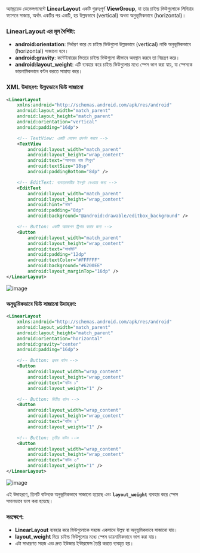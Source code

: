 অ্যান্ড্রয়েড ডেভেলপমেন্টে **LinearLayout** একটি গুরুত্বপূর্ণ **ViewGroup**, যা তার চাইল্ড ভিউগুলোকে লিনিয়ার ফ্যাশনে সাজায়, অর্থাৎ একটির পর একটি, হয় উল্লম্বভাবে (vertical) অথবা অনুভূমিকভাবে (horizontal)।

### LinearLayout এর মূল বৈশিষ্ট্য:
- **android:orientation**: নির্ধারণ করে যে চাইল্ড ভিউগুলো উল্লম্বভাবে (vertical) নাকি অনুভূমিকভাবে (horizontal) সাজানো হবে।
- **android:gravity**: কন্টেইনারের ভিতরে চাইল্ড ভিউগুলো কীভাবে অবস্থান করবে তা নিয়ন্ত্রণ করে।
- **android:layout_weight**: এটি ব্যবহার করে চাইল্ড ভিউগুলোর মধ্যে স্পেস ভাগ করা যায়, যা স্পেসকে ডায়নামিকভাবে বণ্টন করতে সাহায্য করে।

### XML উদাহরণ: উল্লম্বভাবে ভিউ সাজানো

```xml
<LinearLayout
    xmlns:android="http://schemas.android.com/apk/res/android"
    android:layout_width="match_parent"
    android:layout_height="match_parent"
    android:orientation="vertical"
    android:padding="16dp">

    <!-- TextView: একটি লেবেল প্রদর্শন করবে -->
    <TextView
        android:layout_width="match_parent"
        android:layout_height="wrap_content"
        android:text="আপনার নাম লিখুন"
        android:textSize="18sp"
        android:paddingBottom="8dp" />

    <!-- EditText: ব্যবহারকারীর ইনপুট নেওয়ার জন্য -->
    <EditText
        android:layout_width="match_parent"
        android:layout_height="wrap_content"
        android:hint="নাম"
        android:padding="8dp"
        android:background="@android:drawable/editbox_background" />

    <!-- Button: একটি অ্যাকশন ট্রিগার করার জন্য -->
    <Button
        android:layout_width="match_parent"
        android:layout_height="wrap_content"
        android:text="সাবমিট"
        android:padding="12dp"
        android:textColor="#FFFFFF"
        android:background="#6200EE"
        android:layout_marginTop="16dp" />
</LinearLayout>
```
![image](https://github.com/user-attachments/assets/850c22a2-5ff8-4d28-aac2-37eac9b4c59f)


### অনুভূমিকভাবে ভিউ সাজানো উদাহরণ:

```xml
<LinearLayout
    xmlns:android="http://schemas.android.com/apk/res/android"
    android:layout_width="match_parent"
    android:layout_height="match_parent"
    android:orientation="horizontal"
    android:gravity="center"
    android:padding="16dp">

    <!-- Button: প্রথম বাটন -->
    <Button
        android:layout_width="wrap_content"
        android:layout_height="wrap_content"
        android:text="বাটন ১"
        android:layout_weight="1" />

    <!-- Button: দ্বিতীয় বাটন -->
    <Button
        android:layout_width="wrap_content"
        android:layout_height="wrap_content"
        android:text="বাটন ২"
        android:layout_weight="1" />

    <!-- Button: তৃতীয় বাটন -->
    <Button
        android:layout_width="wrap_content"
        android:layout_height="wrap_content"
        android:text="বাটন ৩"
        android:layout_weight="1" />
</LinearLayout>
```
![image](https://github.com/user-attachments/assets/531ed4ef-8a99-44d0-9f3c-84c5c44e4475)

এই উদাহরণে, তিনটি বাটনকে অনুভূমিকভাবে সাজানো হয়েছে এবং **`layout_weight`** ব্যবহার করে স্পেস সমানভাবে ভাগ করা হয়েছে।

### সংক্ষেপে:

- **LinearLayout** ব্যবহার করে ভিউগুলোকে সহজে একসাথে উল্লম্ব বা অনুভূমিকভাবে সাজানো যায়।
- **layout_weight** দিয়ে চাইল্ড ভিউগুলোর মধ্যে স্পেস ডায়নামিকভাবে ভাগ করা যায়। 
- এটা সাধারণত সহজ এবং দ্রুত ইউজার ইন্টারফেস তৈরি করতে ব্যবহৃত হয়।
